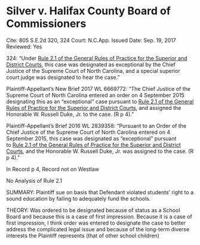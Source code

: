 # Silver v. Halifax County Board of Commissioners

Cite: 805 S.E.2d 320, 324
Court: N.C.App.
Issued Date: Sep. 19, 2017
Reviewed: Yes

324: “Under [Rule 2.1 of the General Rules of Practice for the Superior and District Courts](https://1.next.westlaw.com/Link/Document/FullText?findType=L&pubNum=1008947&cite=NCRSUPDR2.1&originatingDoc=I124e17409d5811e792fdd763512bbe26&refType=LQ&originationContext=document&transitionType=DocumentItem&ppcid=a8d6cec057e144c8b04797f128f6b6d7&contextData=(sc.Search)), this case was designated as exceptional by the Chief Justice of the Supreme Court of North Carolina, and a special superior court judge was designated to hear the case.”

Plaintiff-Appellant’s New Brief 2017 WL 6669772: “The Chief Justice of the Supreme Court of North Carolina entered an order on 4 September 2015 designating this as an “exceptional” case pursuant to [Rule 2.1 of the General Rules of Practice for the Superior and District Courts](https://1.next.westlaw.com/Link/Document/FullText?findType=L&pubNum=1008947&cite=NCRSUPDR2.1&originatingDoc=Ibb282b81ed5e11e7bfb89a463a4b3bc7&refType=LQ&originationContext=document&transitionType=DocumentItem&ppcid=56ca93a244104fc4aa7b710e82d35ce7&contextData=(sc.RelatedInfo)), and assigned the Honorable W. Russell Duke, Jr. to the case. (R p 4).” 

Plaintiff-Appellant’s Brief 2016 WL 2839358: “Pursuant to an Order of the Chief Justice of the Supreme Court of North Carolina entered on 4 September 2015, this case was designated as “exceptional” pursuant to [Rule 2.1 of the General Rules of Practice for the Superior and District Courts](https://1.next.westlaw.com/Link/Document/FullText?findType=L&pubNum=1008947&cite=NCRSUPDR2.1&originatingDoc=I8cc3341a1b1311e6b4bafa136b480ad2&refType=LQ&originationContext=document&transitionType=DocumentItem&ppcid=b85e7017b1eb438ab7f21c84f4f130d1&contextData=(sc.RelatedInfo)), and the Honorable W. Russell Duke, Jr. was assigned to the case. (R p 4).”

In Record p 4, Record not on Westlaw

No Analysis of Rule 2.1

SUMMARY: Plaintiff sue on basis that Defendant violated students’ right to a sound education by failing to adequately fund the schools.

THEORY: Was ordered to be designated because of status as a School Board and because this is a case of first impression. Because it is a case of first impression, I think order was entered to designate the case to better address the complicated legal issue and because of the long-term diverse interests the Plaintiff represents (that of other school children)